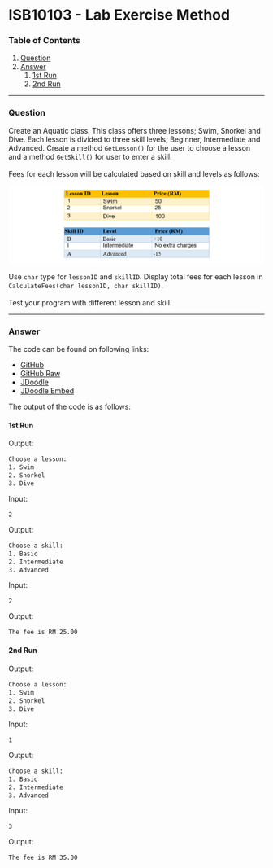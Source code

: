 # ISB10103 - Lab Exercise Method

### Table of Contents

1.  [Question](#question)
2.  [Answer](#answer)
    1.  [1st Run](#1st-run)
    2.  [2nd Run](#2nd-run)

---

### Question

Create an Aquatic class. This class offers three lessons; Swim, Snorkel and Dive. Each lesson is divided to three skill levels; Beginner, Intermediate and Advanced. Create a method `GetLesson()` for the user to choose a lesson and a method `GetSkill()` for user to enter a skill.
\
\
Fees for each lesson will be calculated based on skill and levels as follows:

![](/assets/images/01.png)

Use `char` type for `lessonID` and `skillID`.
Display total fees for each lesson in `CalculateFees(char lessonID, char skillID)`.
\
\
Test your program with different lesson and skill.

---

### Answer

The code can be found on following links:

- [GitHub](/src/Main.java)
- [GitHub Raw](https://raw.githubusercontent.com/mahran01/ISB10103-Lab-Exercise-Method/main/src/Main.java)
- [JDoodle](https://jdoodle.com/a/4J7I)
- [JDoodle Embed](https://www.jdoodle.com/embed/v0/4J7I)

The output of the code is as follows:

#### 1st Run

Output:

```
Choose a lesson:
1. Swim
2. Snorkel
3. Dive
```

Input:

```
2
```

Output:

```
Choose a skill:
1. Basic
2. Intermediate
3. Advanced
```

Input:

```
2
```

Output:

```
The fee is RM 25.00
```

#### 2nd Run

Output:

```
Choose a lesson:
1. Swim
2. Snorkel
3. Dive
```

Input:

```
1
```

Output:

```
Choose a skill:
1. Basic
2. Intermediate
3. Advanced
```

Input:

```
3
```

Output:

```
The fee is RM 35.00
```
